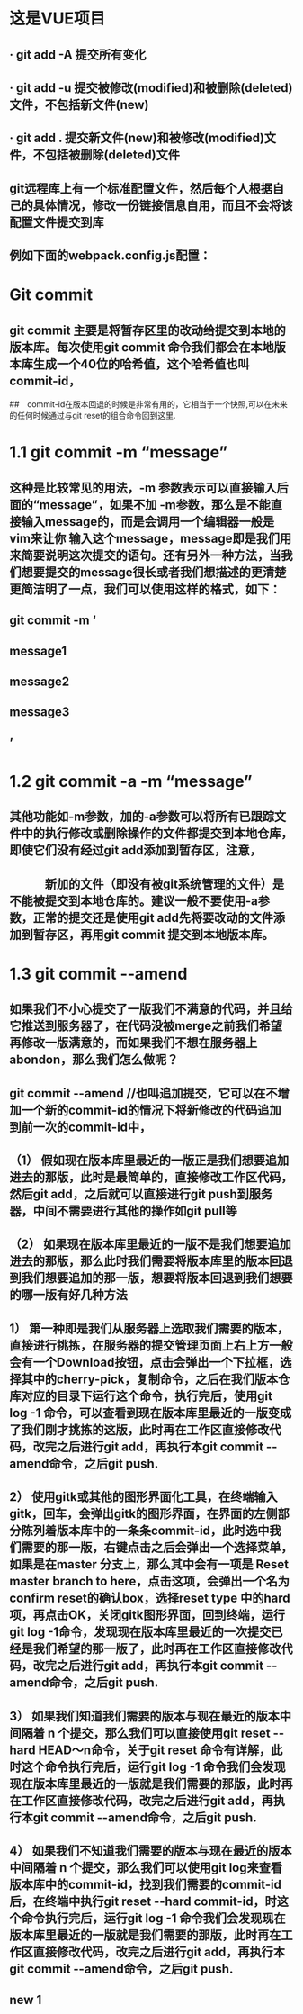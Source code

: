 # 这是VUE项目

## ·  git add -A  提交所有变化

## ·  git add -u  提交被修改(modified)和被删除(deleted)文件，不包括新文件(new)

## ·  git add .  提交新文件(new)和被修改(modified)文件，不包括被删除(deleted)文件

## git远程库上有一个标准配置文件，然后每个人根据自己的具体情况，修改一份链接信息自用，而且不会将该配置文件提交到库

## 例如下面的webpack.config.js配置：


#  Git commit

##  git commit 主要是将暂存区里的改动给提交到本地的版本库。每次使用git commit 命令我们都会在本地版本库生成一个40位的哈希值，这个哈希值也叫commit-id，
##　commit-id在版本回退的时候是非常有用的，它相当于一个快照,可以在未来的任何时候通过与git reset的组合命令回到这里.

#  1.1 git commit -m “message”

##    这种是比较常见的用法，-m 参数表示可以直接输入后面的“message”，如果不加 -m参数，那么是不能直接输入message的，而是会调用一个编辑器一般是vim来让你 输入这个message，message即是我们用来简要说明这次提交的语句。还有另外一种方法，当我们想要提交的message很长或者我们想描述的更清楚更简洁明了一点，我们可以使用这样的格式，如下：
##          git commit -m ‘

##         message1

##         message2

##         message3

 ##        ’

 #  1.2 git commit -a -m “message”

 ## 其他功能如-m参数，加的-a参数可以将所有已跟踪文件中的执行修改或删除操作的文件都提交到本地仓库，即使它们没有经过git add添加到暂存区，注意，

 ## 　　　新加的文件（即没有被git系统管理的文件）是不能被提交到本地仓库的。建议一般不要使用-a参数，正常的提交还是使用git add先将要改动的文件添加到暂存区，再用git commit 提交到本地版本库。

 #   1.3 git commit --amend

 ##         如果我们不小心提交了一版我们不满意的代码，并且给它推送到服务器了，在代码没被merge之前我们希望再修改一版满意的，而如果我们不想在服务器上   abondon，那么我们怎么做呢？

 ##        git commit --amend //也叫追加提交，它可以在不增加一个新的commit-id的情况下将新修改的代码追加到前一次的commit-id中，

 ##      （1） 假如现在版本库里最近的一版正是我们想要追加进去的那版，此时是最简单的，直接修改工作区代码，然后git add，之后就可以直接进行git push到服务 器，中间不需要进行其他的操作如git pull等

 ##      （2） 如果现在版本库里最近的一版不是我们想要追加进去的那版，那么此时我们需要将版本库里的版本回退到我们想要追加的那一版，想要将版本回退到我们想要的哪一版有好几种方法

 ##           1） 第一种即是我们从服务器上选取我们需要的版本，直接进行挑拣，在服务器的提交管理页面上右上方一般会有一个Download按钮，点击会弹出一个下拉框，选择其中的cherry-pick，复制命令，之后在我们版本仓库对应的目录下运行这个命令，执行完后，使用git log -1 命令，可以查看到现在版本库里最近的一版变成了我们刚才挑拣的这版，此时再在工作区直接修改代码，改完之后进行git add，再执行本git commit --amend命令，之后git push.

##            2） 使用gitk或其他的图形界面化工具，在终端输入 gitk，回车，会弹出gitk的图形界面，在界面的左侧部分陈列着版本库中的一条条commit-id，此时选中我们需要的那一版，右键点击之后会弹出一个选择菜单，如果是在master  分支上，那么其中会有一项是 Reset master branch to here，点击这项，会弹出一个名为confirm reset的确认box，选择reset type 中的hard项，再点击OK，关闭gitk图形界面，回到终端，运行git log -1命令，发现现在版本库里最近的一次提交已经是我们希望的那一版了，此时再在工作区直接修改代码，改完之后进行git add，再执行本git commit --amend命令，之后git push.

 ##           3） 如果我们知道我们需要的版本与现在最近的版本中间隔着 n 个提交，那么我们可以直接使用git reset --hard HEAD～n命令，关于git reset 命令有详解，此时这个命令执行完后，运行git log -1 命令我们会发现现在版本库里最近的一版就是我们需要的那版，此时再在工作区直接修改代码，改完之后进行git add，再执行本git commit --amend命令，之后git push.

##            4） 如果我们不知道我们需要的版本与现在最近的版本中间隔着 n 个提交，那么我们可以使用git log来查看版本库中的commit-id，找到我们需要的commit-id后，在终端中执行git reset --hard commit-id，时这个命令执行完后，运行git log -1 命令我们会发现现在版本库里最近的一版就是我们需要的那版，此时再在工作区直接修改代码，改完之后进行git add，再执行本git commit --amend命令，之后git push.
 

##  new    1

